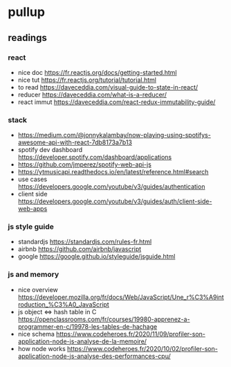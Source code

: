 # pullup

## readings

### react
- nice doc https://fr.reactjs.org/docs/getting-started.html
- nice tut https://fr.reactjs.org/tutorial/tutorial.html
- to read https://daveceddia.com/visual-guide-to-state-in-react/
- reducer https://daveceddia.com/what-is-a-reducer/
- react immut https://daveceddia.com/react-redux-immutability-guide/

### stack
- https://medium.com/@jonnykalambay/now-playing-using-spotifys-awesome-api-with-react-7db8173a7b13
- spotify dev dashboard https://developer.spotify.com/dashboard/applications
- https://github.com/jmperez/spotify-web-api-js
- https://ytmusicapi.readthedocs.io/en/latest/reference.html#search
- use cases https://developers.google.com/youtube/v3/guides/authentication
- client side https://developers.google.com/youtube/v3/guides/auth/client-side-web-apps

### js style guide
- standardjs https://standardjs.com/rules-fr.html
- airbnb https://github.com/airbnb/javascript
- google https://google.github.io/styleguide/jsguide.html

### js and memory
- nice overview https://developer.mozilla.org/fr/docs/Web/JavaScript/Une_r%C3%A9introduction_%C3%A0_JavaScript
- js object <=> hash table in C https://openclassrooms.com/fr/courses/19980-apprenez-a-programmer-en-c/19978-les-tables-de-hachage
- nice schema https://www.codeheroes.fr/2020/11/09/profiler-son-application-node-js-analyse-de-la-memoire/
- how node works https://www.codeheroes.fr/2020/10/02/profiler-son-application-node-js-analyse-des-performances-cpu/
